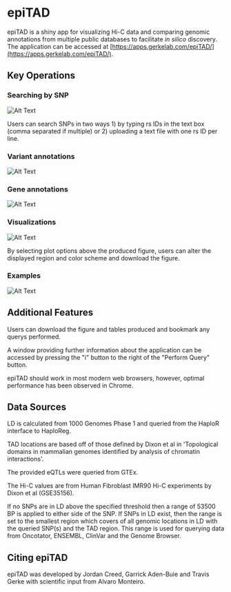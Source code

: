 # epiTAD
epiTAD is a shiny app for visualizing Hi-C data and comparing genomic annotations from multiple public databases to facilitate *in silico* discovery. The application can be accessed at [https://apps.gerkelab.com/epiTAD/](https://apps.gerkelab.com/epiTAD/).

<!-- README start -->

## Key Operations 

### Searching by SNP

![Alt Text](https://github.com/tgerke/epiTAD/raw/master/figures/snp_query.gif)

Users can search SNPs in two ways 1) by typing rs IDs in the text box (comma separated if multiple) or 2) uploading a text file with one rs ID per line. 

### Variant annotations

![Alt Text](https://github.com/tgerke/epiTAD/raw/master/figures/snp_anno.gif)

### Gene annotations

![Alt Text](https://github.com/tgerke/epiTAD/raw/master/figures/gene_anno.gif)

### Visualizations

![Alt Text](https://github.com/tgerke/epiTAD/raw/master/figures/visual.gif)

By selecting plot options above the produced figure, users can alter the displayed region and color scheme and download the figure. 

### Examples

![Alt Text](https://github.com/tgerke/epiTAD/raw/master/figures/preloaded_examples.gif)

## Additional Features

Users can download the figure and tables produced and bookmark any querys performed. 

A window providing further information about the application can be accessed by pressing the "i" button to the right of the "Perform Query" button.

epiTAD should work in most modern web browsers, however, optimal performance has been observed in Chrome.

## Data Sources

LD is calculated from 1000 Genomes Phase 1 and queried from the HaploR interface to HaploReg. 

TAD locations are based off of those defined by Dixon et al in 'Topological domains in mammalian genomes identified by analysis of chromatin interactions'.

The provided eQTLs were queried from GTEx.

The Hi-C values are from Human Fibroblast IMR90 Hi-C experiments by Dixon et al (GSE35156). 

If no SNPs are in LD above the specified threshold then a range of 53500 BP is applied to either side of the SNP. If SNPs in LD exist, then the range is set to the smallest region which covers of all genomic locations in LD with the queried SNP(s) and the TAD region. This range is used for querying data from Oncotator, ENSEMBL, ClinVar and the Genome Browser.

## Citing epiTAD

epiTAD was developed by Jordan Creed, Garrick Aden-Buie and Travis Gerke with scientific input from Alvaro Monteiro.


